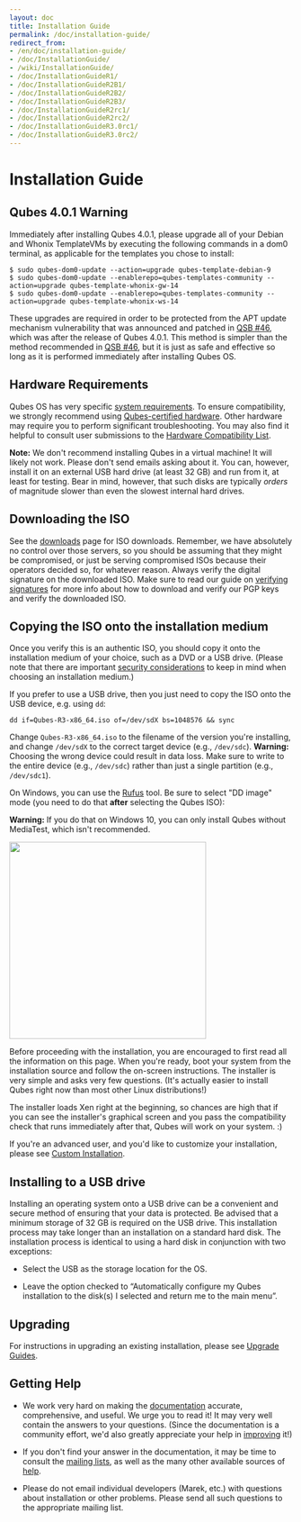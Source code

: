 ```yaml
---
layout: doc
title: Installation Guide
permalink: /doc/installation-guide/
redirect_from:
- /en/doc/installation-guide/
- /doc/InstallationGuide/
- /wiki/InstallationGuide/
- /doc/InstallationGuideR1/
- /doc/InstallationGuideR2B1/
- /doc/InstallationGuideR2B2/
- /doc/InstallationGuideR2B3/
- /doc/InstallationGuideR2rc1/
- /doc/InstallationGuideR2rc2/
- /doc/InstallationGuideR3.0rc1/
- /doc/InstallationGuideR3.0rc2/
---
```


Installation Guide
==================


Qubes 4.0.1 Warning
-------------------

Immediately after installing Qubes 4.0.1, please upgrade all of your Debian and Whonix TemplateVMs by executing the following commands in a dom0 terminal, as applicable for the templates you chose to install:

    $ sudo qubes-dom0-update --action=upgrade qubes-template-debian-9
    $ sudo qubes-dom0-update --enablerepo=qubes-templates-community --action=upgrade qubes-template-whonix-gw-14
    $ sudo qubes-dom0-update --enablerepo=qubes-templates-community --action=upgrade qubes-template-whonix-ws-14

These upgrades are required in order to be protected from the APT update mechanism vulnerability that was announced and patched in [QSB #46], which was after the release of Qubes 4.0.1.
This method is simpler than the method recommended in [QSB #46], but it is just as safe and effective so long as it is performed immediately after installing Qubes OS.


Hardware Requirements
---------------------

Qubes OS has very specific [system requirements].
To ensure compatibility, we strongly recommend using [Qubes-certified hardware].
Other hardware may require you to perform significant troubleshooting.
You may also find it helpful to consult user submissions to the [Hardware Compatibility List].

**Note:** We don't recommend installing Qubes in a virtual machine! It will
likely not work. Please don't send emails asking about it. You can, however,
install it on an external USB hard drive (at least 32 GB) and run from it,
at least for testing. Bear in mind, however, that such disks are typically
*orders* of magnitude slower than even the slowest internal hard drives.


Downloading the ISO
-------------------

See the [downloads] page for ISO downloads. Remember, we have absolutely
no control over those servers, so you should be assuming that they might be
compromised, or just be serving compromised ISOs because their operators decided
so, for whatever reason. Always verify the digital signature on the downloaded
ISO. Make sure to read our guide on [verifying signatures] for more info about
how to download and verify our PGP keys and verify the downloaded ISO.


Copying the ISO onto the installation medium
--------------------------------------------

Once you verify this is an authentic ISO, you should copy it onto the
installation medium of your choice, such as a DVD or a USB drive. (Please note
that there are important [security considerations] to keep in mind when choosing
an installation medium.)

If you prefer to use a USB drive, then you just need to copy the ISO onto the
USB device, e.g. using `dd`:

    dd if=Qubes-R3-x86_64.iso of=/dev/sdX bs=1048576 && sync

Change `Qubes-R3-x86_64.iso` to the filename of the version you're installing,
and change `/dev/sdX` to the correct target device (e.g., `/dev/sdc`).
**Warning:** Choosing the wrong device could result in data loss. Make sure to
write to the entire device (e.g., `/dev/sdc`) rather than just a single
partition (e.g., `/dev/sdc1`).

On Windows, you can use the [Rufus] tool. Be sure to select "DD image" mode (you
need to do that **after** selecting the Qubes ISO):

**Warning:** If you do that on Windows 10, you can only install Qubes without 
MediaTest, which isn't recommended. 

<img src="/attachment/wiki/InstallationGuide/rufus-main-boxed.png" height="350">

Before proceeding with the installation, you are encouraged to first read all
the information on this page. When you're ready, boot your system from the
installation source and follow the on-screen instructions. The installer is very
simple and asks very few questions. (It's actually easier to install Qubes right
now than most other Linux distributions!)

The installer loads Xen right at the beginning, so chances are high that if you
can see the installer's graphical screen and you pass the compatibility check that
runs immediately after that, Qubes will work on your system. :)

If you're an advanced user, and you'd like to customize your installation, please see [Custom Installation].


Installing to a USB drive
-------------------------

Installing an operating system onto a USB drive can be a convenient and secure
method of ensuring that your data is protected. Be advised that a minimum
storage of 32 GB is required on the USB drive. This installation process may
take longer than an installation on a standard hard disk. The installation
process is identical to using a hard disk in conjunction with two exceptions:

* Select the USB as the storage location for the OS. 

* Leave the option checked to “Automatically configure my Qubes installation to
the disk(s) I selected and return me to the main menu”.


Upgrading
---------

For instructions in upgrading an existing installation, please see [Upgrade Guides].


Getting Help
------------

 * We work very hard on making the [documentation] accurate, comprehensive, and
   useful. We urge you to read it! It may very well contain the answers to your
   questions. (Since the documentation is a community effort, we'd also greatly
   appreciate your help in [improving] it!)

 * If you don't find your answer in the documentation, it may be time to consult
   the [mailing lists], as well as the many other available sources of [help].

 * Please do not email individual developers (Marek, etc.) with
   questions about installation or other problems. Please send all such
   questions to the appropriate mailing list.


[QSB #46]: /news/2019/01/23/qsb-46/
[system requirements]: /doc/system-requirements/
[Qubes-certified hardware]: /doc/certified-hardware/
[Hardware Compatibility List]: /hcl/
[live USB]: /doc/live-usb/
[downloads]: /downloads/
[verifying signatures]: /security/verifying-signatures/
[security considerations]: /doc/install-security/
[Custom Installation]: /doc/custom-install/
[Upgrade Guides]: /doc/upgrade/
[Rufus]: https://rufus.akeo.ie/
[documentation]: /doc/
[improving]: /doc/doc-guidelines/
[mailing lists]: /support/
[help]: /help/

